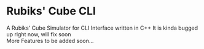 # Rubiks' Cube CLI
A Rubiks' Cube Simulator for CLI Interface written in C++ 
It is kinda bugged up right now, will fix soon  
More Features to be added soon...
